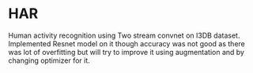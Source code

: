 # HAR
Human activity recognition using Two stream convnet on I3DB dataset.
Implemented Resnet model  on it though accuracy was not good as there was lot of overfitting but will try to improve it using augmentation and by changing optimizer for it.
